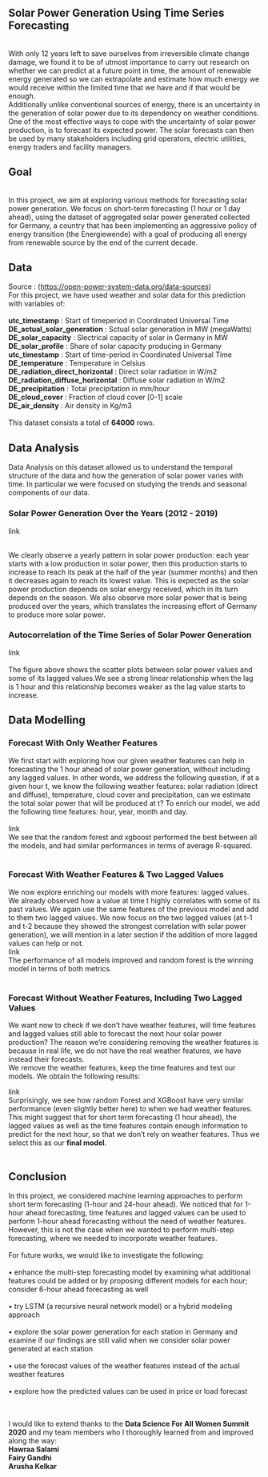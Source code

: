 ## Solar Power Generation Using Time Series Forecasting
 <br>
With only 12 years left to save ourselves from irreversible climate change damage, we found it to be of utmost importance to carry out research on whether we can predict at a future point in time, the amount of renewable energy generated so we can extrapolate and estimate how much energy we would receive within the limited time that we have and if that would be enough.<br>
Additionally unlike conventional sources of energy, there is an uncertainty in the generation of solar power due to its dependency on weather conditions. One of the most effective ways to cope with the uncertainty of solar power production, is to forecast its expected power. The solar forecasts can then be used by many stakeholders including grid operators, electric utilities, energy traders and facility managers.<br>

## Goal 
<br>
In this project, we aim at exploring various methods for forecasting solar power generation. We focus on short-term forecasting (1 hour or 1 day ahead), using the dataset of aggregated solar power generated collected for Germany, a country that has been implementing an aggressive policy of energy transition (the Energiewende) with a goal of producing all energy from renewable source by the end of the current decade.
<br>

## Data <br>
Source : (https://open-power-system-data.org/data-sources)
<br>
For this project, we have used weather and solar data for this prediction with variables of: <br><br>
**utc_timestamp** : Start of timeperiod in Coordinated Universal Time<br>
**DE_actual_solar_generation** : Sctual solar generation in MW (megaWatts)<br>
**DE_solar_capacity** : Slectrical capacity of solar in Germany in MW<br>
**DE_solar_profile** : Share of solar capacity producing in Germany<br>
**utc_timestamp** : Start of time-period in Coordinated Universal Time<br>
**DE_temperature** : Temperature in Celsius<br>
**DE_radiation_direct_horizontal** : Direct solar radiation in W/m2<br>
**DE_radiation_diffuse_horizontal** : Diffuse solar radiation in W/m2<br>
**DE_precipitation** : Total precipitation in mm/hour<br>
**DE_cloud_cover** : Fraction of cloud cover [0-1] scale<br>
**DE_air_density** : Air density in Kg/m3<br><br>
This dataset consists a total of **64000** rows.<br>

## Data Analysis <br>
Data Analysis on this dataset allowed us to understand the temporal structure of the data and how the generation of solar power varies with time. In particular we were focused on studying the trends and seasonal components of our data.

### Solar Power Generation Over the Years (2012 - 2019)<br>
link
<br>
<br>

We clearly observe a yearly pattern in solar power production: each year starts with a low production in solar power, then this production starts to increase to reach its peak at the half of the year (summer months) and then it decreases again to reach its lowest value. This is expected as the solar power production depends on solar energy received, which in its turn depends on the season. We also observe more solar power that is being produced over the years, which translates the increasing effort of Germany to produce more solar power.<br>

### Autocorrelation of the Time Series of Solar Power Generation<br>
link
<br>
<br>
The figure above shows the scatter plots between solar power values and some of its lagged values.We see a strong linear relationship when the lag is 1 hour and this relationship becomes weaker as the lag value starts to increase.<br>

## Data Modelling<br>
### Forecast With Only Weather Features<br>

We first start with exploring how our given weather features can help in forecasting the 1 hour ahead of solar power generation, without including any lagged values. In other words, we address the following question, if at a given hour t, we know the following weather features: solar radiation (direct and diffuse), temperature, cloud cover and precipitation, can we estimate the total solar power that will be produced at t? To enrich our model, we add the following time features: hour, year, month and day.<br>
<br>
link<br>
We see that the random forest and xgboost performed the best between all the models, and had similar performances in terms of average R-squared.
<br>
<br>
### Forecast With Weather Features & Two Lagged Values<br>

We now explore enriching our models with more features: lagged values. We already observed how a value at time t highly correlates with some of its past values. We again use the same features of the previous model and add to them two lagged values. We now focus on the two lagged values (at t-1 and t-2 because they showed the strongest correlation with solar power generation), we will mention in a later section if the addition of more lagged values can help or not.<br>
link<br>
The performance of all models improved and random forest is the winning model in terms of both metrics.<br><br>

### Forecast Without Weather Features, Including Two Lagged Values<br>
We want now to check if we don’t have weather features, will time features and lagged values still able to forecast the next hour solar power production? The reason we’re considering removing the weather features is because in real life, we do not have the real weather features, we have instead their forecasts.<br>
We remove the weather features, keep the time features and test our models. We obtain the following
results:<br>

link<br>
Surprisingly, we see how random Forest and XGBoost have very similar performance (even slightly better here) to when we had weather features. This might suggest that for short term forecasting (1 hour ahead), the lagged values as well as the time features contain enough information to predict for the next hour, so that we don’t rely on weather features. Thus we select this as our **final model**.<br><br>

## Conclusion<br>
In this project, we considered machine learning approaches to perform short term forecasting (1-hour and 24-hour ahead). We noticed that for 1-hour ahead forecasting, time features and lagged values can be used to perform 1-hour ahead forecasting without the need of weather features. However, this is not the case when we wanted to perform multi-step forecasting, where we needed to incorporate weather features.<br><br>
For future works, we would like to investigate the following:<br><br>
• enhance the multi-step forecasting model by examining what additional features could be
added or by proposing different models for each hour; consider 6-hour ahead forecasting as
well<br><br>
• try LSTM (a recursive neural network model) or a hybrid modeling approach<br><br>
• explore the solar power generation for each station in Germany and examine if our findings
are still valid when we consider solar power generated at each station<br><br>
• use the forecast values of the weather features instead of the actual weather features<br><br>
• explore how the predicted values can be used in price or load forecast<br><br><br>

I would like to extend thanks to the **Data Science For All Women Summit 2020** and my team members who I thoroughly learned from and improved along the way:<br>
**Hawraa Salami**<br>
**Fairy Gandhi**<br>
**Arusha Kelkar**<br>






